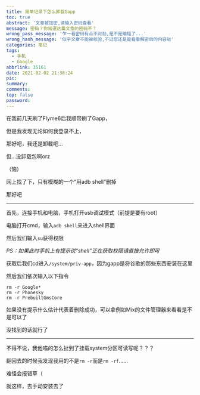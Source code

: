 ```yaml
---
title: 简单记录下怎么卸载Gapp
toc: true
abstract: '文章被加密,请输入密码查看'
message: 密码？你知道这篇文章的密码不？
wrong_pass_message: '乍一看密码有点不对劲,是不是输错了...'
wrong_hash_message: '似乎文章不能被校验,不过您还是能看看解密后的内容哒'
categories: 笔记
tags:
  - 手机
  - Google
abbrlink: 35161
date: 2021-02-02 21:38:24
pic:
summary:
comments:
top: false
password:
---
```


在我前几天刷了Flyme6后我顺带刷了Gapp，

但是我发现无论如何我登录不上，

那好吧，我还是卸载吧...

<!--more-->

但...没卸载包啊orz

（恼）

网上找了下，只有模糊的一个“用adb shell”删掉

那好吧

---

首先，连接手机和电脑，手机打开usb调试模式（前提是要有root）

电脑打开cmd，输入`adb shell`来进入shell界面

然后我们输入`su`获得权限

*PS：如果此时手机上有提示说“shell”正在获取权限请直接允许即可*

获取后我们cd进入`/system/priv-app`，因为gapp是将谷歌的那些东西安装在这里

然后我们依次输入以下指令

````shell
rm -r Google*
rm -r Phonesky
rm -r PrebuiltGmsCore
````

如果没有提示什么估计代表着删除成功，可以拿例如Mix的文件管理器来看看是不是可以了

没找到的话就行了

---

不得不说，我他喵的怎么扯到了挂载system分区可读写呢？？？

翻回去的时候我发现我用的不是`rm -r`而是`rm -rf`......

难怪会报错草（

就这样，去手动安装去了